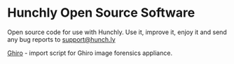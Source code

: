 # Hunchly Open Source Software

Open source code for use with Hunchly. Use it, improve it, enjoy it and send any bug reports to support@hunch.ly

[Ghiro](https://github.com/hunchly/hunchly-oss/tree/master/ghiro) - import script for Ghiro image forensics appliance.
